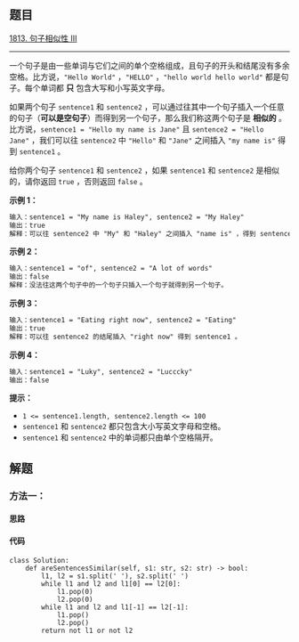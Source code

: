 ## 题目

[1813. 句子相似性 III](https://leetcode.cn/problems/sentence-similarity-iii/)

---

一个句子是由一些单词与它们之间的单个空格组成，且句子的开头和结尾没有多余空格。比方说，`"Hello World"` ，`"HELLO"` ，`"hello world hello world"` 都是句子。每个单词都 **只** 包含大写和小写英文字母。

如果两个句子 `sentence1` 和 `sentence2` ，可以通过往其中一个句子插入一个任意的句子（**可以是空句子**）而得到另一个句子，那么我们称这两个句子是 **相似的** 。比方说，`sentence1 = "Hello my name is Jane"` 且 `sentence2 = "Hello Jane"` ，我们可以往 `sentence2` 中 `"Hello"` 和 `"Jane"` 之间插入 `"my name is"` 得到 `sentence1` 。

给你两个句子 `sentence1` 和 `sentence2` ，如果 `sentence1` 和 `sentence2` 是相似的，请你返回 `true` ，否则返回 `false` 。



**示例 1：**

```txt
输入：sentence1 = "My name is Haley", sentence2 = "My Haley"
输出：true
解释：可以往 sentence2 中 "My" 和 "Haley" 之间插入 "name is" ，得到 sentence1 。
```

**示例 2：**

```txt
输入：sentence1 = "of", sentence2 = "A lot of words"
输出：false
解释：没法往这两个句子中的一个句子只插入一个句子就得到另一个句子。
```

**示例 3：**

```txt
输入：sentence1 = "Eating right now", sentence2 = "Eating"
输出：true
解释：可以往 sentence2 的结尾插入 "right now" 得到 sentence1 。
```

**示例 4：**

```txt
输入：sentence1 = "Luky", sentence2 = "Lucccky"
输出：false
```


**提示：**

-   `1 <= sentence1.length, sentence2.length <= 100`
-   `sentence1` 和 `sentence2` 都只包含大小写英文字母和空格。
-   `sentence1` 和 `sentence2` 中的单词都只由单个空格隔开。



## 解题

### 方法一：

#### 思路



#### 代码

```python3
class Solution:
    def areSentencesSimilar(self, s1: str, s2: str) -> bool:
        l1, l2 = s1.split(' '), s2.split(' ')
        while l1 and l2 and l1[0] == l2[0]:
            l1.pop(0)
            l2.pop(0)
        while l1 and l2 and l1[-1] == l2[-1]:
            l1.pop()
            l2.pop()
        return not l1 or not l2
```
